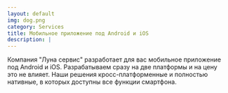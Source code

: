 ```yaml
---
layout: default
img: dog.png
category: Services
title: Мобильное приложение под Android и iOS
description: |
---
```

  Компания "Луна сервис" разработает для вас мобильное приложение под Android и iOS. Разрабатываем сразу на две платформы и на цену это не влияет. Наши решения кросс-платформенные и полностью нативные, в которых доступны все функции смартфона.
